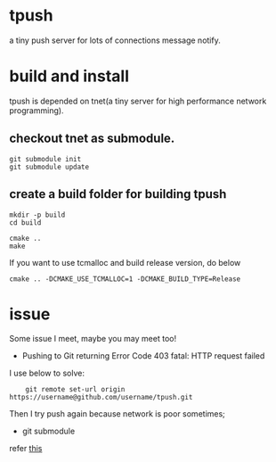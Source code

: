 # tpush

a tiny push server for lots of connections message notify.

# build and install

tpush is depended on tnet(a tiny server for high performance network programming).

## checkout tnet as submodule. 

    git submodule init
    git submodule update

## create a build folder for building tpush

    mkdir -p build
    cd build
    
    cmake ..
    make

If you want to use tcmalloc and build release version, do below

    cmake .. -DCMAKE_USE_TCMALLOC=1 -DCMAKE_BUILD_TYPE=Release 


# issue

Some issue I meet, maybe you may meet too!

- Pushing to Git returning Error Code 403 fatal: HTTP request failed

I use below to solve:
    
        git remote set-url origin https://username@github.com/username/tpush.git

Then I try push again because network is poor sometimes;
    
- git submodule 
    
refer [this](http://www.kafeitu.me/git/2012/03/27/git-submodule.html) 
